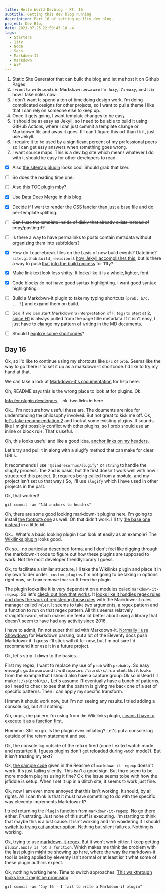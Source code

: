 ```yaml
---
title: Hello World Devblog - Pt. 16
subtitle: Getting this dev blog running
description: Part 16 of setting up 11ty dev blog.
project: Dev Blog
date: 2021-07-25 22:59:43.10 -4
tags:
  - Starters
  - 11ty
  - Node
  - Sass
  - Markdown-It
  - Markdown
  - WiP
---
```



1. Static Site Generator that can build the blog and let me host it on Github Pages
2. I want to write posts in Markdown because I'm lazy, it's easy, and it is how I take notes now.
3. I don't want to spend a ton of time doing design work. I'm doing complicated designs for other projects, so I want to pull a theme I like that I can rely on someone else to keep up.
4. Once it gets going, I want template changes to be easy.
5. It should be as easy as Jekyll, so I need to be able to build it using GitHub Actions, where I can just commit a template change or Markdown file and away it goes. If I can't figure this out than fk it, just use Jekyll.
6. I require it to be used by a significant percent of my professional peers so I can get easy answers when something goes wrong.
7. I want source maps. This is a dev log site which means whatever I do with it should be easy for other developers to read.

- [x] Also [the sitemap plugin](https://www.npmjs.com/package/@quasibit/eleventy-plugin-sitemap) looks cool. Should grab that later.

- [ ] So does the [reading time one](https://www.npmjs.com/package/eleventy-plugin-reading-time).

- [ ] Also [this TOC plugin](https://github.com/jdsteinbach/eleventy-plugin-toc/) mby?

- [x] Use [Data Deep Merge](https://www.11ty.dev/docs/data-deep-merge/) in this blog.

- [x] Decide if I want to render the CSS fancier than just a base file and do per-template splitting.

<s>

- [ ] Can I use the template inside of dinky that already exists instead of copy/pasting it?

</s>

- [ ] Is there a way to have permalinks to posts contain metadata without organizing them into subfolders?

- [x] How do I cachebreak files on the basis of new build events? Datetime? `site.github.build_revision` is [how Jekyll accomplishes this](https://github.com/jekyll/github-metadata/blob/master/docs/site.github.md), but is there a way to push [that](https://docs.github.com/en/actions/reference/context-and-expression-syntax-for-github-actions#github-context) [into the build process](https://stackoverflow.com/questions/54310050/how-to-version-build-artifacts-using-github-actions) for 11ty?

- [x] Make link text look less shitty. It looks like it is a whole, lighter, font.

- [x] Code blocks do not have good syntax highlighting. I want good syntax highlighting.

- [ ] Build a Markdown-it plugin to take my typing shortcuts `[prob, b/c, ...?]` and expand them on build.

- [ ] See if we can start Markdown's interpretation of H tags to [start at 2, since H1](https://developer.mozilla.org/en-US/docs/Web/HTML/Element/Heading_Elements#multiple_h1) is always pulled from the page title metadata. If it isn't easy, I just have to change my pattern of writing in the MD documents.

- [ ] Should I [explore some shortcodes](https://www.madebymike.com.au/writing/11ty-filters-data-shortcodes/)?

## Day 16

Ok, so I'd like to continue using my shortcuts like `b/c` or `prob`. Seems like the way to go there is to set it up as a markdown-it shortcode. I'd like to try my hand at that.

We can take a look at [Markdown-it's documentation](https://github.com/markdown-it/markdown-it#api) for help here.

Oh, README says this is the wrong place to look at for plugins. Ok.

[Info for plugin developers](https://github.com/markdown-it/markdown-it/tree/master/docs)... ok, two links in here.

Ok... I'm not sure how useful these are. The douments are nice for understanding the philosophy involved. But not great to kick me off. Ok, [let's take recommendation 2](https://github.com/markdown-it/markdown-it/blob/master/docs/development.md#general-considerations-for-plugins) and look at some existing plugins. It sounds like I might possibly conflict with other plugins, so I prob should use an inline or block rule. That's useful.

Oh, this looks useful and like a good idea, [anchor links on my headers](https://www.npmjs.com/package/markdown-it-anchor).

Let's try and pull it in along with a slugify method that can make for clear URLs.

It recommends I use `'@sindresorhus/slugify'` or `string` to handle the slugify process. The 2nd is basic, but the first doesn't work well with how I structured this project. (It requires being called from a module, and my project isn't set up that way.) So, I'll use `slugify` which I have used in other projects in the past.

Ok, that worked!

`git commit -am "Add anchors to headers"`

Oh, there are some good looking markdown-it plugins here. I'm going to install [the footnote one](https://www.npmjs.com/package/@gerhobbelt/markdown-it-footnote) as well. Oh that didn't work. I'll try [the base one instead](https://github.com/markdown-it/markdown-it-footnote) in a little bit.

Ok... What's a basic looking plugin I can look at easily as an example? The [Wikilinks plugin](https://github.com/kwvanderlinde/markdown-it-wikilinks/blob/master/index.js) looks good.

Ok so... no particular described format and I don't feel like digging through the markdown-it code to figure out how these plugins are supposed to work. Not the most developer friendly library I guess.

Ok, to facilitate a similar structure, I'll take the Wikilinks plugin and place it in my own folder under `_custom-plugins`. I'm not going to be taking in options right now, so I can remove that stuff from the plugin.

The plugin looks like it is very dependent on a modules called `markdown-it-regexp`. So let's [check out how that works](https://github.com/rlidwka/markdown-it-regexp). It [looks like it handles regex rules and does the work of registering those rules](https://github.com/rlidwka/markdown-it-regexp/blob/master/lib/index.js#L61) with the Markdown-it rules manager called `ruler`. It seems to take two arguments, a regex pattern and a function to run on that regex pattern. All this seems relatively straightforward, which makes me feel a lot better about using a library that doesn't seem to have had any activity since 2016.

I have to admit, I'm not super thrilled with Markdown-it. [Normally I use](https://glitch.com/edit/#!/thespin?path=markdown-to-col.js%3A1%3A0) [Showdown](https://www.npmjs.com/package/showdown) for Markdown parsing, but a lot of the Eleventy docs push Markdown-it. I guess I'll stick with it for now, but I'm not sure I'd recommend it or use it in a future project.

Ok, let's strip it down to the basics.

First my regex, I want to replace my use of `prob` with `probably`. So easy enough, gotta surround it with spaces. `/\sprob\s/` is a start. But it looks from the example that I should also have a capture group. Ok so instead I'll make it `/\s(prob)\s/,` Let's assume I'll eventually have a bunch of patterns, so I need to check to see that the pattern is giving me back one of a set of specific patterns. Then I can apply my specific transform.

Hmmm it should work now, but I'm not seeing any results. I tried adding a console.log, but still nothing.

Oh, oops, the pattern I'm using from the Wikilinks plugin, [means I have to execute it as a function first](https://github.com/kwvanderlinde/markdown-it-wikilinks#usage).

Hmmmm. Still no go. Is the plugin even initiating? Let's put a console.log outside of the return statement and see.

Ok, the console.log outside of the return fired (once I exited watch mode and restarted it, I guess plugins don't get reloaded during `watch` mode?). But it isn't treating my text?

Ok, [the sample code](https://jsfiddle.net/yd2gLxev/) given in the Readme of `markdown-it-regexp` doesn't work. It's just failing silently. This isn't a good sign. But there seem to be more modern plugins using it fine? Ok, the issue seems to be with how the jsfiddle is setup. When I set it up in a Glitch site, it seems to work just fine.

Ok, now I am even more annoyed that this isn't working. It should, by all rights. All I can think is that it must have something to do with the specific way eleventy implements Markdown-It?

I tried returning the `Plugin` function from `markdown-it-regexp`. No go there either. Frustrating. Just none of this stuff is executing. I'm starting to think that maybe this is a lost cause. It isn't working and I'm wondering if I should [switch to trying out another option](https://www.npmjs.com/package/markdown-it-regex). Nothing but silent failures. Nothing is working.

Ok, trying to use [markdown-it-regex](https://www.npmjs.com/package/markdown-it-regex). But it won't work either. I keep getting `plugin.apply is not a function`. Which makes me think the problem with the last plugin might be showing up here, where the way the markdown-it tool is being applied by eleventy isn't normal or at least isn't what some of these plugin authors expect.

Ok, nothing working here. Time to switch approaches. [This walkthrough looks like it might be promising](https://docs.joshuatz.com/cheatsheets/node-and-npm/markdown-it/).

`git commit -am "Day 16 - I fail to write a Markdown-it plugin"`
